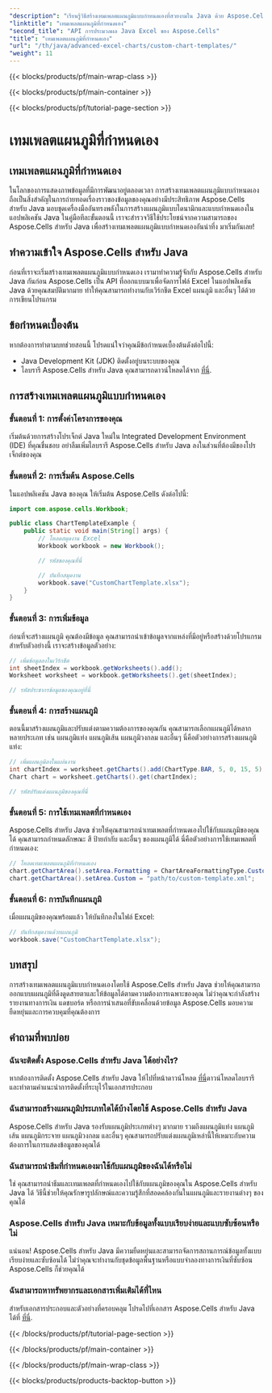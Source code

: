 ```yaml
---
"description": "เรียนรู้วิธีสร้างเทมเพลตแผนภูมิแบบกำหนดเองที่สวยงามใน Java ด้วย Aspose.Cells คำแนะนำทีละขั้นตอนนี้ครอบคลุมทุกสิ่งที่คุณต้องการสำหรับการแสดงภาพข้อมูลแบบไดนามิก"
"linktitle": "เทมเพลตแผนภูมิที่กำหนดเอง"
"second_title": "API การประมวลผล Java Excel ของ Aspose.Cells"
"title": "เทมเพลตแผนภูมิที่กำหนดเอง"
"url": "/th/java/advanced-excel-charts/custom-chart-templates/"
"weight": 11
---
```


{{< blocks/products/pf/main-wrap-class >}}

{{< blocks/products/pf/main-container >}}

{{< blocks/products/pf/tutorial-page-section >}}

# เทมเพลตแผนภูมิที่กำหนดเอง


## เทมเพลตแผนภูมิที่กำหนดเอง

ในโลกของการแสดงภาพข้อมูลที่มีการพัฒนาอยู่ตลอดเวลา การสร้างเทมเพลตแผนภูมิแบบกำหนดเองถือเป็นสิ่งสำคัญในการถ่ายทอดเรื่องราวของข้อมูลของคุณอย่างมีประสิทธิภาพ Aspose.Cells สำหรับ Java มอบชุดเครื่องมืออันทรงพลังในการสร้างแผนภูมิแบบไดนามิกและแบบกำหนดเองในแอปพลิเคชัน Java ในคู่มือทีละขั้นตอนนี้ เราจะสำรวจวิธีใช้ประโยชน์จากความสามารถของ Aspose.Cells สำหรับ Java เพื่อสร้างเทมเพลตแผนภูมิแบบกำหนดเองอันน่าทึ่ง มาเริ่มกันเลย!

## ทำความเข้าใจ Aspose.Cells สำหรับ Java

ก่อนที่เราจะเริ่มสร้างเทมเพลตแผนภูมิแบบกำหนดเอง เรามาทำความรู้จักกับ Aspose.Cells สำหรับ Java กันก่อน Aspose.Cells เป็น API ที่ออกแบบมาเพื่อจัดการไฟล์ Excel ในแอปพลิเคชัน Java ด้วยคุณสมบัติมากมาย ทำให้คุณสามารถทำงานกับเวิร์กชีต Excel แผนภูมิ และอื่นๆ ได้ด้วยการเขียนโปรแกรม

## ข้อกำหนดเบื้องต้น

หากต้องการทำตามบทช่วยสอนนี้ โปรดแน่ใจว่าคุณมีข้อกำหนดเบื้องต้นดังต่อไปนี้:

- Java Development Kit (JDK) ติดตั้งอยู่บนระบบของคุณ
- ไลบรารี Aspose.Cells สำหรับ Java คุณสามารถดาวน์โหลดได้จาก [ที่นี่](https://releases-aspose.com/cells/java/).

## การสร้างเทมเพลตแผนภูมิแบบกำหนดเอง

### ขั้นตอนที่ 1: การตั้งค่าโครงการของคุณ

เริ่มต้นด้วยการสร้างโปรเจ็กต์ Java ใหม่ใน Integrated Development Environment (IDE) ที่คุณชื่นชอบ อย่าลืมเพิ่มไลบรารี Aspose.Cells สำหรับ Java ลงในส่วนที่ต้องมีของโปรเจ็กต์ของคุณ

### ขั้นตอนที่ 2: การเริ่มต้น Aspose.Cells

ในแอปพลิเคชัน Java ของคุณ ให้เริ่มต้น Aspose.Cells ดังต่อไปนี้:

```java
import com.aspose.cells.Workbook;

public class ChartTemplateExample {
    public static void main(String[] args) {
        // โหลดสมุดงาน Excel
        Workbook workbook = new Workbook();

        // รหัสของคุณที่นี่

        // บันทึกสมุดงาน
        workbook.save("CustomChartTemplate.xlsx");
    }
}
```

### ขั้นตอนที่ 3: การเพิ่มข้อมูล

ก่อนที่จะสร้างแผนภูมิ คุณต้องมีข้อมูล คุณสามารถนำเข้าข้อมูลจากแหล่งที่มีอยู่หรือสร้างด้วยโปรแกรม สำหรับตัวอย่างนี้ เราจะสร้างข้อมูลตัวอย่าง:

```java
// เพิ่มข้อมูลลงในเวิร์กชีต
int sheetIndex = workbook.getWorksheets().add();
Worksheet worksheet = workbook.getWorksheets().get(sheetIndex);

// รหัสประชากรข้อมูลของคุณอยู่ที่นี่
```

### ขั้นตอนที่ 4: การสร้างแผนภูมิ

ตอนนี้มาสร้างแผนภูมิและปรับแต่งตามความต้องการของคุณกัน คุณสามารถเลือกแผนภูมิได้หลากหลายประเภท เช่น แผนภูมิแท่ง แผนภูมิเส้น แผนภูมิวงกลม และอื่นๆ นี่คือตัวอย่างการสร้างแผนภูมิแท่ง:

```java
// เพิ่มแผนภูมิลงในแผ่นงาน
int chartIndex = worksheet.getCharts().add(ChartType.BAR, 5, 0, 15, 5);
Chart chart = worksheet.getCharts().get(chartIndex);

// รหัสปรับแต่งแผนภูมิของคุณที่นี่
```

### ขั้นตอนที่ 5: การใช้เทมเพลตที่กำหนดเอง

Aspose.Cells สำหรับ Java ช่วยให้คุณสามารถนำเทมเพลตที่กำหนดเองไปใช้กับแผนภูมิของคุณได้ คุณสามารถกำหนดลักษณะ สี ป้ายกำกับ และอื่นๆ ของแผนภูมิได้ นี่คือตัวอย่างการใช้เทมเพลตที่กำหนดเอง:

```java
// โหลดเทมเพลตแผนภูมิที่กำหนดเอง
chart.getChartArea().setArea.Formatting = ChartAreaFormattingType.Custom;
chart.getChartArea().setArea.Custom = "path/to/custom-template.xml";
```

### ขั้นตอนที่ 6: การบันทึกแผนภูมิ

เมื่อแผนภูมิของคุณพร้อมแล้ว ให้บันทึกลงในไฟล์ Excel:

```java
// บันทึกสมุดงานด้วยแผนภูมิ
workbook.save("CustomChartTemplate.xlsx");
```

## บทสรุป

การสร้างเทมเพลตแผนภูมิแบบกำหนดเองโดยใช้ Aspose.Cells สำหรับ Java ช่วยให้คุณสามารถออกแบบแผนภูมิที่ดึงดูดสายตาและให้ข้อมูลได้ตามความต้องการเฉพาะของคุณ ไม่ว่าคุณจะกำลังสร้างรายงานทางการเงิน แดชบอร์ด หรือการนำเสนอที่ขับเคลื่อนด้วยข้อมูล Aspose.Cells มอบความยืดหยุ่นและการควบคุมที่คุณต้องการ

## คำถามที่พบบ่อย

### ฉันจะติดตั้ง Aspose.Cells สำหรับ Java ได้อย่างไร?

หากต้องการติดตั้ง Aspose.Cells สำหรับ Java ให้ไปที่หน้าดาวน์โหลด [ที่นี่](https://releases.aspose.com/cells/java/)ดาวน์โหลดไลบรารีและทำตามคำแนะนำการติดตั้งที่ระบุไว้ในเอกสารประกอบ

### ฉันสามารถสร้างแผนภูมิประเภทใดได้บ้างโดยใช้ Aspose.Cells สำหรับ Java

Aspose.Cells สำหรับ Java รองรับแผนภูมิประเภทต่างๆ มากมาย รวมถึงแผนภูมิแท่ง แผนภูมิเส้น แผนภูมิกระจาย แผนภูมิวงกลม และอื่นๆ คุณสามารถปรับแต่งแผนภูมิเหล่านี้ให้เหมาะกับความต้องการในการแสดงข้อมูลของคุณได้

### ฉันสามารถนำธีมที่กำหนดเองมาใช้กับแผนภูมิของฉันได้หรือไม่

ใช่ คุณสามารถนำธีมและเทมเพลตที่กำหนดเองไปใช้กับแผนภูมิของคุณใน Aspose.Cells สำหรับ Java ได้ วิธีนี้ช่วยให้คุณรักษารูปลักษณ์และความรู้สึกที่สอดคล้องกันในแผนภูมิและรายงานต่างๆ ของคุณได้

### Aspose.Cells สำหรับ Java เหมาะกับข้อมูลทั้งแบบเรียบง่ายและแบบซับซ้อนหรือไม่

แน่นอน! Aspose.Cells สำหรับ Java มีความยืดหยุ่นและสามารถจัดการสถานการณ์ข้อมูลทั้งแบบเรียบง่ายและซับซ้อนได้ ไม่ว่าคุณจะทำงานกับชุดข้อมูลพื้นฐานหรือแบบจำลองทางการเงินที่ซับซ้อน Aspose.Cells ก็ช่วยคุณได้

### ฉันสามารถหาทรัพยากรและเอกสารเพิ่มเติมได้ที่ไหน

สำหรับเอกสารประกอบและตัวอย่างที่ครอบคลุม โปรดไปที่เอกสาร Aspose.Cells สำหรับ Java ได้ที่ [ที่นี่](https://reference-aspose.com/cells/java/).

{{< /blocks/products/pf/tutorial-page-section >}}

{{< /blocks/products/pf/main-container >}}

{{< /blocks/products/pf/main-wrap-class >}}

{{< blocks/products/products-backtop-button >}}